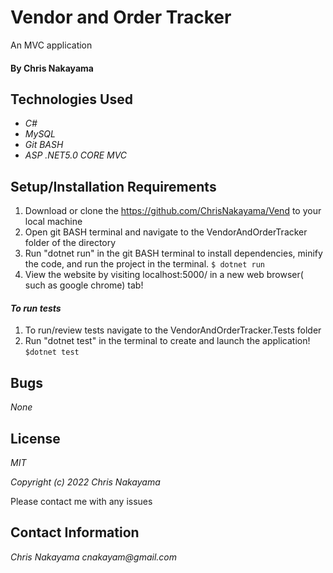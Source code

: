# Vendor and Order Tracker

An MVC application
#### By Chris Nakayama

## Technologies Used

* _C#_
* _MySQL_
* _Git BASH_
* _ASP .NET5.0 CORE MVC_

## Setup/Installation Requirements

1. Download or clone the https://github.com/ChrisNakayama/Vend to your local machine
2. Open git BASH terminal and navigate to the VendorAndOrderTracker folder of the directory
3. Run "dotnet run" in the git BASH terminal to install dependencies, minify the code, and run the project in the terminal.
    ``$ dotnet run``
4. View the website by visiting localhost:5000/ in a new web browser( such as google chrome) tab!
#### _To run tests_ ####
1. To run/review tests navigate to the VendorAndOrderTracker.Tests folder
2. Run "dotnet test" in the terminal to create and launch the application!
    ``$dotnet test``


## Bugs

_None_

## License

_MIT_

_Copyright (c) 2022 Chris Nakayama_

Please contact me with any issues

## Contact Information

_Chris Nakayama cnakayam@gmail.com_